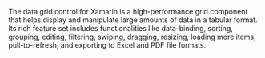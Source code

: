 The data grid control for Xamarin is a high-performance grid component that helps display and manipulate large amounts of data in a tabular format. Its rich feature set includes functionalities like data-binding, sorting, grouping, editing, filtering, swiping, dragging, resizing, loading more items, pull-to-refresh, and exporting to Excel and PDF file formats.
